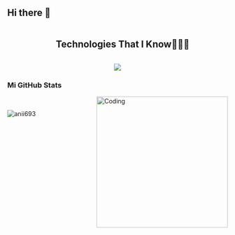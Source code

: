 ## Hi there 👋

<div id="user-content-toc">
  <ul align="center">
    <summary><h2 style="display: inline-block">Technologies That I Know👨🏻‍💻</h2></summary>
  </ul>
</div>
<!--tech stack icons-->
<p align="center">
  <a href="https://skillicons.dev">
    <img src="https://skillicons.dev/icons?i=java,kotlin,nodejs,npm,git,css,vue,firebase,github,html,js,materialui,mongodb,mysql,androidstudio,bash,eclipse,gradle,discord,docker,figma,linux,postman & vscode=14" />
  </a>
</p>

<h3>Mi GitHub Stats</h3>
<img align="right" alt="Coding" width="300" src="https://cdn.dribbble.com/users/1277312/screenshots/14733298/media/39b1045e593737587dd60e42c8422d1f.gif" >
<br>


<p><img align="left" src="![Franramponi's Top Languages](https://github-readme-stats.vercel.app/api/top-langs/?username=Franramponi&theme=vue-dark&show_icons=true&hide_border=true&layout=compact)" alt="anii693" /></p>

<!--
**Franramponi/Franramponi** is a ✨ _special_ ✨ repository because its `README.md` (this file) appears on your GitHub profile.

Here are some ideas to get you started:

- 🔭 I’m currently working on ...
- 🌱 I’m currently learning ...
- 👯 I’m looking to collaborate on ...
- 🤔 I’m looking for help with ...
- 💬 Ask me about ...
- 📫 How to reach me: ...
- 😄 Pronouns: ...
- ⚡ Fun fact: ...
-->
